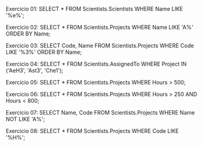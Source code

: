 Exercicio 01:
SELECT * FROM Scientists.Scientists
WHERE Name LIKE '%e%';


Exercicio 02:
SELECT * FROM Scientists.Projects
WHERE Name LIKE 'A%'
ORDER BY Name;


Exercicio 03:
SELECT Code, Name FROM Scientists.Projects
WHERE Code LIKE '%3%'
ORDER BY Name;


Exercicio 04:
SELECT * FROM Scientists.AssignedTo
WHERE Project IN ('AeH3', 'Ast3', 'Che1');


Exercicio 05:
SELECT * FROM Scientists.Projects
WHERE Hours > 500;


Exercicio 06:
SELECT * FROM Scientists.Projects
WHERE Hours > 250 AND Hours < 800;


Exercicio 07:
SELECT Name, Code FROM Scientists.Projects
WHERE Name NOT LIKE 'A%';


Exercicio 08:
SELECT * FROM Scientists.Projects
WHERE Code LIKE '%H%';